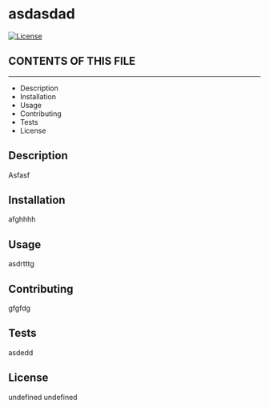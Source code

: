  # asdasdad
[![License](undefined)](undefined)

## CONTENTS OF THIS FILE
---------------------

* Description
* Installation
* Usage
* Contributing
* Tests
* License

## Description
Asfasf

## Installation
afghhhh

## Usage
asdrtttg

## Contributing
gfgfdg

## Tests
asdedd

## License
undefined
undefined

